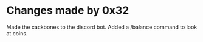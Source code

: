 # Changes made by 0x32

Made the cackbones to the discord bot.
Added a /balance command to look at coins.
